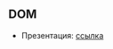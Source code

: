 ## DOM

- Презентация: [ссылка](https://github.com/ait-tr/cohort24/blob/main/front_end/lesson_07/js-dom.pdf)

